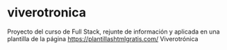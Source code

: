 # viverotronica
Proyecto del curso de Full Stack, rejunte de información y aplicada en una plantilla de la página https://plantillashtmlgratis.com/ 
Viverotrónica
